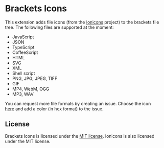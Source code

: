 Brackets Icons
==============
This extension adds file icons (from the [Ionicons](https://github.com/driftyco/ionicons) project) to the brackets file tree. The following files are supported at the moment:

 - JavaScript
 - JSON
 - TypeScript
 - CoffeeScript
 - HTML
 - SVG
 - XML
 - Shell script
 - PNG, JPG, JPEG, TIFF
 - GIF
 - MP4, WebM, OGG
 - MP3, WAV

You can request more file formats by creating an issue. Choose the icon [here](http://ionicons.com) and add a color (in hex format) to the issue.

License
-------
Brackets Icons is licensed under the [MIT license](http://opensource.org/licenses/MIT). Ionicons is also licensed under the MIT license.